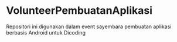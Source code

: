# VolunteerPembuatanAplikasi
Repositori ini digunakan dalam event sayembara pembuatan aplikasi berbasis Android untuk Dicoding

